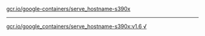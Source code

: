 [gcr.io/google-containers/serve_hostname-s390x](https://hub.docker.com/r/abcz/serve_hostname-s390x/tags/) 

----
[gcr.io/google_containers/serve_hostname-s390x:v1.6 √](https://hub.docker.com/r/abcz/serve_hostname-s390x/tags/)

